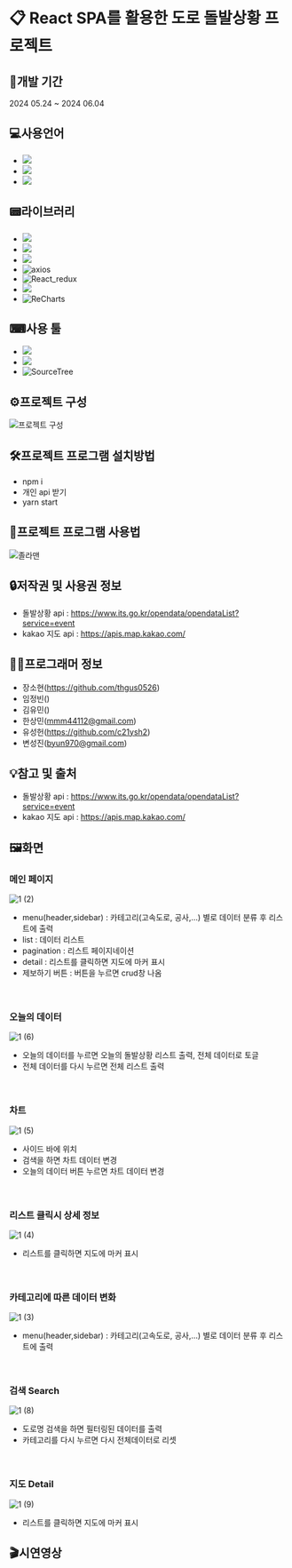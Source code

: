 # 📋 React SPA를 활용한 도로 돌발상황 프로젝트

## 📆개발 기간
2024 05.24 ~ 2024 06.04

## 💻사용언어
- <img src="https://img.shields.io/badge/JavaScript-F7DF1E?style=flat-square&logo=javascript&logoColor=black"/>
- <img src="https://img.shields.io/badge/CSS3-1572B6?style=flat-square&logo=css3&logoColor=white"/>
- <img src="https://img.shields.io/badge/HTML5-E34F26?style=flat-square&logo=html5&logoColor=white"/>

## 📟라이브러리
- <img src="https://img.shields.io/badge/React-61DAFB?style=flat-square&logo=React&logoColor=black"/>
- <img src="https://img.shields.io/badge/Node.js-339933?style=flat-square&logo=Node.js&logoColor=white"/>
- <img src="https://img.shields.io/badge/styled components-DB7093?style=flat-square&logo=styled-components&logoColor=white"/>
- ![axios](https://img.shields.io/badge/axios-blue.svg)
- ![React_redux](https://img.shields.io/badge/React_redux-pink.svg)
- <img src="https://img.shields.io/badge/Sass-CC6699?style=flat-square&logo=Sass&logoColor=white"/>
- ![ReCharts](https://img.shields.io/badge/ReCharts-red.svg)

## ⌨사용 툴
- <img src="https://img.shields.io/badge/Visual Studio Code-007ACC?style=flat-square&logo=Visual Studio Code&logoColor=white"/>
-  <img src="https://img.shields.io/badge/Git-F05032?style=flat-square&logo=git&logoColor=white"/>
-  ![SourceTree](https://img.shields.io/badge/SourceTree-skyblue.svg)

## ⚙프로젝트 구성

![프로젝트 구성](https://github.com/thgus0526/Ezen_first_project/assets/76036655/792101d0-7090-429a-bef1-e81b6764481c)


## 🛠프로젝트 프로그램 설치방법

- npm i
- 개인 api 받기
- yarn start

## 💾프로젝트 프로그램 사용법

![졸라맨](https://github.com/thgus0526/Ezen_first_project/assets/76036655/0a72f405-d119-4391-85ef-092624c63938)

## 🔒저작권 및 사용권 정보

- 돌발상황 api : https://www.its.go.kr/opendata/opendataList?service=event <br>
- kakao 지도 api : https://apis.map.kakao.com/

## 👨‍🦱프로그래머 정보

- 장소현(https://github.com/thgus0526)
- 임정빈()
- 김유민()
- 한상민([mmm44112@gmail.com](https://github.com/mmm44112?tab=repositories))
- 유성헌(https://github.com/c21ysh2)
- 변성진([byun970@gmail.com](https://github.com/byun970))

## 💡참고 및 출처

- 돌발상황 api : https://www.its.go.kr/opendata/opendataList?service=event <br>
- kakao 지도 api : https://apis.map.kakao.com/

## 🖼화면

### 메인 페이지
![1 (2)](https://github.com/thgus0526/Ezen_first_project/assets/76036655/3555216c-8328-47b9-8915-13f50845e7fb)
- menu(header,sidebar) : 카테고리(고속도로, 공사,...) 별로 데이터 분류 후 리스트에 출력
- list : 데이터 리스트
- pagination : 리스트 페이지네이션
- detail : 리스트를 클릭하면 지도에 마커 표시
- 제보하기 버튼 : 버튼을 누르면 crud창 나옴
<br><br><br>
### 오늘의 데이터
![1 (6)](https://github.com/thgus0526/Ezen_first_project/assets/76036655/c95e2ef3-da8f-4d9b-9b07-9acfd59c414f)
- 오늘의 데이터를 누르면 오늘의 돌발상황 리스트 출력, 전체 데이터로 토글
- 전체 데이터를 다시 누르면 전체 리스트 출력
<br><br><br>
### 차트
![1 (5)](https://github.com/thgus0526/Ezen_first_project/assets/76036655/75d5c04c-a803-4e2b-95da-73d29aa49c14)
- 사이드 바에 위치
- 검색을 하면 차트 데이터 변경
- 오늘의 데이터 버튼 누르면 차트 데이터 변경
<br><br><br>
### 리스트 클릭시 상세 정보
![1 (4)](https://github.com/thgus0526/Ezen_first_project/assets/76036655/82ca6414-d903-4f0b-936f-d29a775e3c93)
- 리스트를 클릭하면 지도에 마커 표시
<br><br><br>
### 카테고리에 따른 데이터 변화
![1 (3)](https://github.com/thgus0526/Ezen_first_project/assets/76036655/2f350d60-7335-4f9a-beba-1bcea6ce2a4a)
- menu(header,sidebar) : 카테고리(고속도로, 공사,...) 별로 데이터 분류 후 리스트에 출력
<br><br><br>
### 검색 Search
![1 (8)](https://github.com/thgus0526/Ezen_first_project/assets/76036655/47df7350-a305-4983-8c27-3be17a56b5c6)
- 도로명 검색을 하면 필터링된 데이터를 출력
- 카테고리를 다시 누르면 다시 전체데이터로 리셋
<br><br><br>
### 지도 Detail
![1 (9)](https://github.com/thgus0526/Ezen_first_project/assets/76036655/763a9d8c-61cc-4f09-a3e1-bb7bb011ea11)
- 리스트를 클릭하면 지도에 마커 표시

## 🎬시연영상
